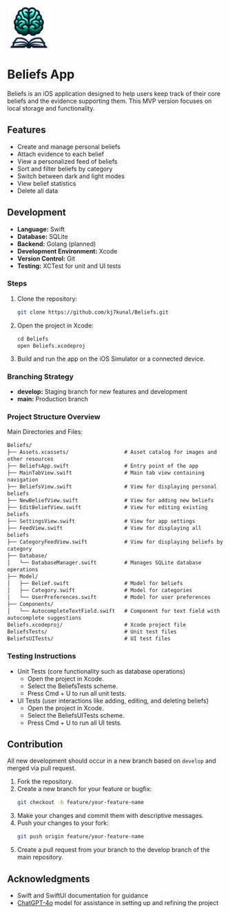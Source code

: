 <img src="Beliefs/Assets.xcassets/AppIcon.appiconset/Beliefs.png" alt="image" width="100"/>

# Beliefs App

Beliefs is an iOS application designed to help users keep track of their core beliefs and the evidence supporting them. This MVP version focuses on local storage and functionality.


## Features
- Create and manage personal beliefs
- Attach evidence to each belief
- View a personalized feed of beliefs
- Sort and filter beliefs by category
- Switch between dark and light modes
- View belief statistics
- Delete all data

## Development
- **Language:** Swift
- **Database:** SQLite
- **Backend:** Golang (planned)
- **Development Environment:** Xcode
- **Version Control:** Git
- **Testing:** XCTest for unit and UI tests

### Steps
1. Clone the repository:
   ```bash
   git clone https://github.com/kj7kunal/Beliefs.git
   ```
2. Open the project in Xcode:
   ```
   cd Beliefs
   open Beliefs.xcodeproj
   ```
3. Build and run the app on the iOS Simulator or a connected device.

### Branching Strategy
- **develop:** Staging branch for new features and development
- **main:** Production branch

### Project Structure Overview
Main Directories and Files:
```
Beliefs/
├── Assets.xcassets/                  # Asset catalog for images and other resources
├── BeliefsApp.swift                  # Entry point of the app
├── MainTabView.swift                 # Main tab view containing navigation
├── BeliefsView.swift                 # View for displaying personal beliefs
├── NewBeliefView.swift               # View for adding new beliefs
├── EditBeliefView.swift              # View for editing existing beliefs
├── SettingsView.swift                # View for app settings
├── FeedView.swift                    # View for displaying all beliefs
├── CategoryFeedView.swift            # View for displaying beliefs by category
├── Database/
│   └── DatabaseManager.swift         # Manages SQLite database operations
├── Model/
│   ├── Belief.swift                  # Model for beliefs
│   ├── Category.swift                # Model for categories
│   └── UserPreferences.swift         # Model for user preferences
├── Components/
│   └── AutocompleteTextField.swift   # Component for text field with autocomplete suggestions
Beliefs.xcodeproj/                    # Xcode project file
BeliefsTests/                         # Unit test files
BeliefsUITests/                       # UI test files
```

### Testing Instructions
- Unit Tests (core functionality such as database operations)
  - Open the project in Xcode.
  - Select the BeliefsTests scheme. 
  - Press Cmd + U to run all unit tests.
- UI Tests (user interactions like adding, editing, and deleting beliefs)
  - Open the project in Xcode.
  - Select the BeliefsUITests scheme.
  - Press Cmd + U to run all UI tests.

## Contribution
All new development should occur in a new branch based on `develop` and merged via pull request.
1. Fork the repository.
2. Create a new branch for your feature or bugfix:
   ```bash
   git checkout -b feature/your-feature-name
   ```
3. Make your changes and commit them with descriptive messages.
4. Push your changes to your fork:
   ```bash
   git push origin feature/your-feature-name
   ```
5. Create a pull request from your branch to the develop branch of the main repository.

## Acknowledgments
- Swift and SwiftUI documentation for guidance
- [ChatGPT-4o](https://platform.openai.com/docs/models/gpt-4o) model for assistance in setting up and refining the project